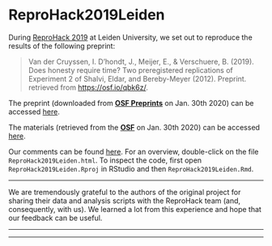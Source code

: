 # ReproHack2019Leiden

During [ReproHack 2019](https://reprohacknl.github.io/ReproHack/) at Leiden University, we set out to reproduce the results of the following preprint:

> Van der Cruyssen, I. D’hondt, J., Meijer, E., & Verschuere, B. (2019). Does honesty require time? Two preregistered replications of Experiment 2 of Shalvi, Eldar, and Bereby-Meyer (2012). Preprint. retrieved from https://osf.io/qbk6z/.

The preprint (downloaded from [**OSF Preprints**](https://osf.io/qbk6z/) on Jan. 30th 2020) can be accessed [here](https://github.com/aschetti/ReproHack2019Leiden/tree/master/preprint).

The materials (retrieved from the [**OSF**](https://osf.io/xwzpc/) on Jan. 30th 2020) can be accessed [here](https://github.com/aschetti/ReproHack2019Leiden/tree/master/authors_materials_OSF).

Our comments can be found [here](https://github.com/aschetti/ReproHack2019Leiden/tree/master/ReproHack_comments). For an overview, double-click on the file `ReproHack2019Leiden.html`. To inspect the code, first open `ReproHack2019Leiden.Rproj` in RStudio and then `ReproHack2019Leiden.Rmd`.

***

We are tremendously grateful to the authors of the original project for sharing their data and analysis scripts with the ReproHack team (and, consequently, with us). We learned a lot from this experience and hope that our feedback can be useful.

***
***


